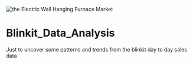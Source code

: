
![the Electric Wall Hanging Furnace Market](https://github.com/user-attachments/assets/2b4bbdc1-45f0-497a-8130-4f86d29af017)
# Blinkit_Data_Analysis
Just to uncover some patterns and trends from the blinkit day to day sales data

